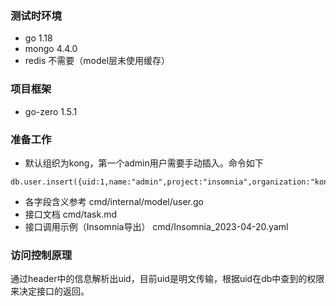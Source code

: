 ### 测试时环境
- go 1.18
- mongo 4.4.0
- redis 不需要（model层未使用缓存）

### 项目框架
- go-zero 1.5.1

### 准备工作
- 默认组织为kong，第一个admin用户需要手动插入。命令如下
```
db.user.insert({uid:1,name:"admin",project:"insomnia",organization:"kong",isAdmin:true,actionType:100})
```
- 各字段含义参考 cmd/internal/model/user.go
- 接口文档 cmd/task.md
- 接口调用示例（Insomnia导出） cmd/Insomnia_2023-04-20.yaml 

 ### 访问控制原理
 通过header中的信息解析出uid，目前uid是明文传输，根据uid在db中查到的权限来决定接口的返回。
